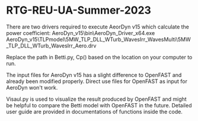 # RTG-REU-UA-Summer-2023

There are two drivers required to execute AeorDyn v15 which
calculate the power coefficient:
AeroDyn_v15\bin\AeroDyn_Driver_x64.exe
AeroDyn_v15\TLPmodel\5MW_TLP_DLL_WTurb_WavesIrr_WavesMulti\5MW_TLP_DLL_WTurb_WavesIrr_Aero.drv

Replace the path in Betti.py, Cp() based on the location on your computer to run.

The input files for AeroDyn v15 has a slight difference to OpenFAST and already been modified properly. Direct use files for OpenFAST as input for AeroDyn won't work.

Visaul.py is used to visualize the result produced by OpenFAST and might be helpful to compare the Betti model with OpenFAST in the future. Detailed user guide are provided in documentations of functions inside the code.
